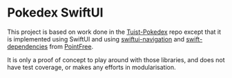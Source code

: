 # Pokedex SwiftUI

This project is based on work done in the [Tuist-Pokedex](https://github.com/ronanociosoig-200/Tuist-Pokedex) repo except that it is implemented using SwiftUI and using [swiftui-navigation](https://github.com/pointfreeco/swiftui-navigation) and [swift-dependencies](https://github.com/pointfreeco/swift-dependencies) from [PointFree](https://www.pointfree.co/). 

It is only a proof of concept to play around with those libraries, and does not have test coverage, or makes any efforts in modularisation.  
